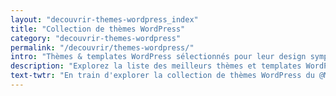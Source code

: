 ```yaml
---
layout: "decouvrir-themes-wordpress_index"
title: "Collection de thèmes WordPress"
category: "decouvrir-themes-wordpress"
permalink: "/decouvrir/themes-wordpress/"
intro: "Thèmes & templates WordPress sélectionnés pour leur design sympa, leurs fonctionnalités utiles & leur code propre. En cours d'élaboration. N'hésitez pas à suggérer vos découvertes et vos créations."
description: "Explorez la liste des meilleurs thèmes et templates WordPress gratuits & premium"
text-twtr: "En train d'explorer la collection de thèmes WordPress du @MagDuWebdesign"
---
```

